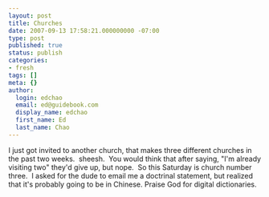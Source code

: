 ```yaml
---
layout: post
title: Churches
date: 2007-09-13 17:58:21.000000000 -07:00
type: post
published: true
status: publish
categories:
- fresh
tags: []
meta: {}
author:
  login: edchao
  email: ed@guidebook.com
  display_name: edchao
  first_name: Ed
  last_name: Chao
---
```

<p>I just got invited to another church, that makes three different churches in the past two weeks.  sheesh.  You would think that after saying, "I'm already visiting two" they'd give up, but nope.  So this Saturday is church number three.  I asked for the dude to email me a doctrinal statement, but realized that it's probably going to be in Chinese. Praise God for digital dictionaries.</p>
